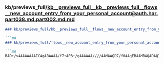 ### kb/previews_full/kb__previews_full__kb__previews_full__flows__new_account_entry_from_your_personal_account@auth.har.part038.md.part002.md.md

```md
### kb/previews_full/kb__previews_full__flows__new_account_entry_from_your_personal_account@auth.har.part038.md.part002.md

```md
### kb/previews_full/flows__new_account_entry_from_your_personal_account@auth.har.part038.md (part 002)

```md
BAD+/v4AAAAAAAICAgABAAAA/f7+AP3+/gAAAAAA////AAMAAQD7/f0AAgEBAAMBAQADAQIAAQICAAAAAQA
```

```

```

```
